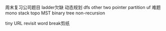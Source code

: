 周末复习公司题目
ladder欠缺
动态规划
dfs other
two pointer partition
uf 难题
mono stack
topo MST
binary tree non-recursion


tiny URL revisit
word break剪纸

